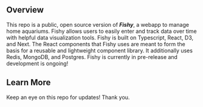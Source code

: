 ## Overview

This repo is a public, open source version of **_Fishy_**, a webapp to manage home aquariums. Fishy allows users to easily enter and track data over time with helpful data visualization tools. Fishy is built on Typescript, React, D3, and Next. The React components that Fishy uses are meant to form the basis for a reusable and lightweight component library. It additionally uses Redis, MongoDB, and Postgres. Fishy is currently in pre-release and development is ongoing!

## Learn More

Keep an eye on this repo for updates!
Thank you.
